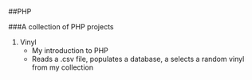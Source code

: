 ##PHP

###A collection of PHP projects 

1. Vinyl 
   * My introduction to PHP
   * Reads a .csv file, populates a database, a selects a random vinyl from my collection
